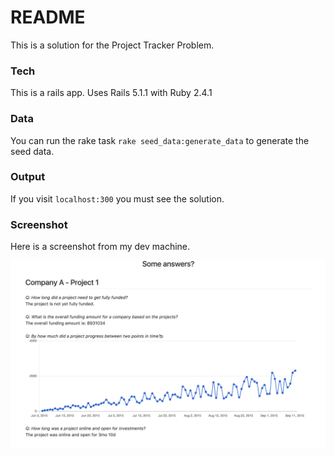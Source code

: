 # README

This is a solution for the Project Tracker Problem.

### Tech
This is a rails app.
Uses Rails 5.1.1 with Ruby 2.4.1

### Data
You can run the rake task 
`rake seed_data:generate_data` to generate the seed data.

### Output
If you visit `localhost:300` you must see the solution.

### Screenshot
Here is a screenshot from my dev machine.

![Screenshot](Screenshot.png "Screenshot")
